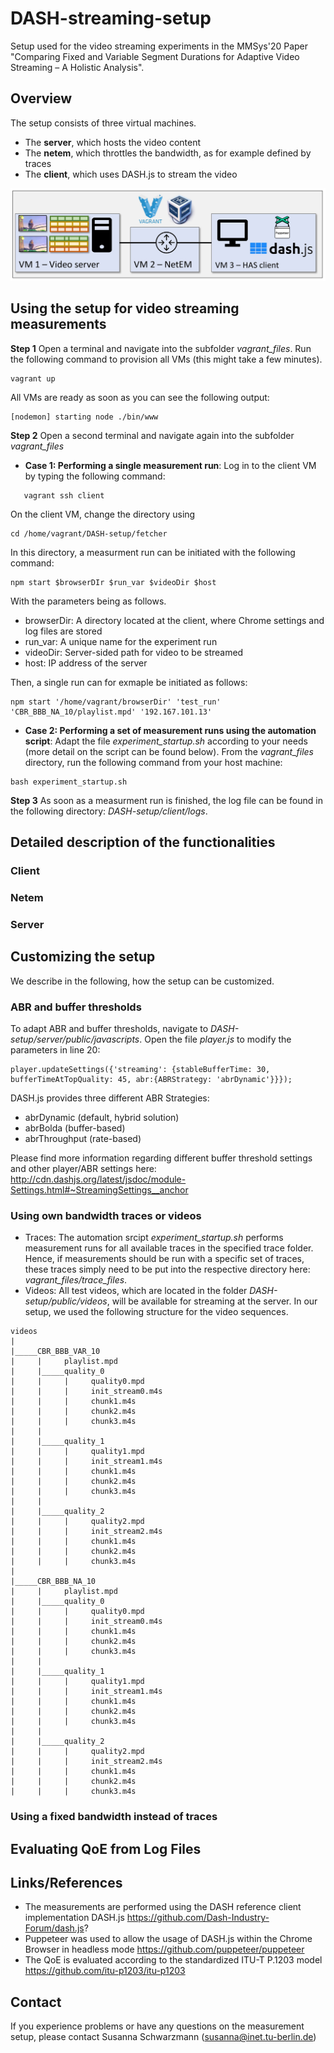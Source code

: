 # DASH-streaming-setup
Setup used for the video streaming experiments in the MMSys'20 Paper "Comparing Fixed and Variable Segment Durations for Adaptive Video Streaming – A Holistic Analysis". 
## Overview 
The setup consists of three virtual machines. 
   * The __server__, which hosts the video content 
   * The __netem__, which throttles the bandwidth, as for example defined by traces 
   * The __client__, which uses DASH.js to stream the video
   
![](images/setup.JPG)



## Using the setup for video streaming measurements 
__Step 1__ Open a terminal and navigate into the subfolder *vagrant_files*. Run the following command to provision all VMs (this might take a few minutes).
```
vagrant up
```
All VMs are ready as soon as you can see the following output: 
```
[nodemon] starting node ./bin/www
```

__Step 2__ Open a second terminal and navigate again into the subfolder *vagrant_files* 

   * __Case 1: Performing a single measurement run__: Log in to the client VM by typing the following command: 
```
   vagrant ssh client 
```   
On the client VM, change the directory using 
```
cd /home/vagrant/DASH-setup/fetcher
```
In this directory, a measurment run can be initiated with the following command: 
```
npm start $browserDIr $run_var $videoDir $host
```
With the parameters being as follows. 
   * browserDir: A directory located at the client, where Chrome settings and log files are stored
   * run_var: A unique name for the experiment run
   * videoDir: Server-sided path for video to be streamed 
   * host: IP address of the server
   
Then, a single run can for exmaple be initiated as follows: 
```
npm start '/home/vagrant/browserDir' 'test_run' 'CBR_BBB_NA_10/playlist.mpd' '192.167.101.13'
```   

   * __Case 2: Performing a set of measurement runs using the automation script__: Adapt the file *experiment_startup.sh* according to your needs (more detail on the script can be found below). From the *vagrant_files* directory, run the following command from your host machine:
```
bash experiment_startup.sh
```


__Step 3__ As soon as a measurment run is finished, the log file can be found in the following directory: *DASH-setup/client/logs*. 

## Detailed description of the functionalities

### Client

### Netem 

### Server 

## Customizing the setup 
We describe in the following, how the setup can be customized. 
### ABR and buffer thresholds
To adapt ABR and buffer thresholds, navigate to *DASH-setup/server/public/javascripts*. Open the file *player.js* to modify the parameters in line 20: 
```
player.updateSettings({'streaming': {stableBufferTime: 30, bufferTimeAtTopQuality: 45, abr:{ABRStrategy: 'abrDynamic'}}});
```
DASH.js provides three different ABR Strategies: 
  * abrDynamic (default, hybrid solution)
  * abrBolda (buffer-based)
  * abrThroughput (rate-based)
  
Please find more information regarding different buffer threshold settings and other player/ABR settings here: http://cdn.dashjs.org/latest/jsdoc/module-Settings.html#~StreamingSettings__anchor

### Using own bandwidth traces or videos
  * Traces: The automation srcipt *experiment_startup.sh* performs measurement runs for all available traces in the specified trace folder. Hence, if measurements should be run with a specific set of traces, these traces simply need to be put into the respective directory here: *vagrant_files/trace_files*.
  * Videos: All test videos, which are located in the folder *DASH-setup/public/videos*, will be available for streaming at the server. In our setup, we used the following structure for the video sequences. 
```
videos
|
|_____CBR_BBB_VAR_10
|     |     playlist.mpd
|     |_____quality_0
|     |     |     quality0.mpd
|     |     |     init_stream0.m4s
|     |     |     chunk1.m4s
|     |     |     chunk2.m4s
|     |     |     chunk3.m4s
|     |       
|     |_____quality_1
|     |     |     quality1.mpd
|     |     |     init_stream1.m4s
|     |     |     chunk1.m4s
|     |     |     chunk2.m4s
|     |     |     chunk3.m4s
|     |
|     |_____quality_2
|     |     |     quality2.mpd
|     |     |     init_stream2.m4s
|     |     |     chunk1.m4s
|     |     |     chunk2.m4s
|     |     |     chunk3.m4s
|
|_____CBR_BBB_NA_10
|     |     playlist.mpd
|     |_____quality_0
|     |     |     quality0.mpd
|     |     |     init_stream0.m4s
|     |     |     chunk1.m4s
|     |     |     chunk2.m4s
|     |     |     chunk3.m4s
|     |       
|     |_____quality_1
|     |     |     quality1.mpd
|     |     |     init_stream1.m4s
|     |     |     chunk1.m4s
|     |     |     chunk2.m4s
|     |     |     chunk3.m4s
|     |
|     |_____quality_2
|     |     |     quality2.mpd
|     |     |     init_stream2.m4s
|     |     |     chunk1.m4s
|     |     |     chunk2.m4s
|     |     |     chunk3.m4s

```
  
  
### Using a fixed bandwidth instead of traces


## Evaluating QoE from Log Files 

## Links/References
  * The measurements are performed using the DASH reference client implementation DASH.js https://github.com/Dash-Industry-Forum/dash.js?
  * Puppeteer was used to allow the usage of DASH.js within the Chrome Browser in headless mode https://github.com/puppeteer/puppeteer
  * The QoE is evaluated according to the standardized ITU-T P.1203 model https://github.com/itu-p1203/itu-p1203
  
## Contact
If you experience problems or have any questions on the measurement setup, please contact Susanna Schwarzmann (susanna@inet.tu-berlin.de)

